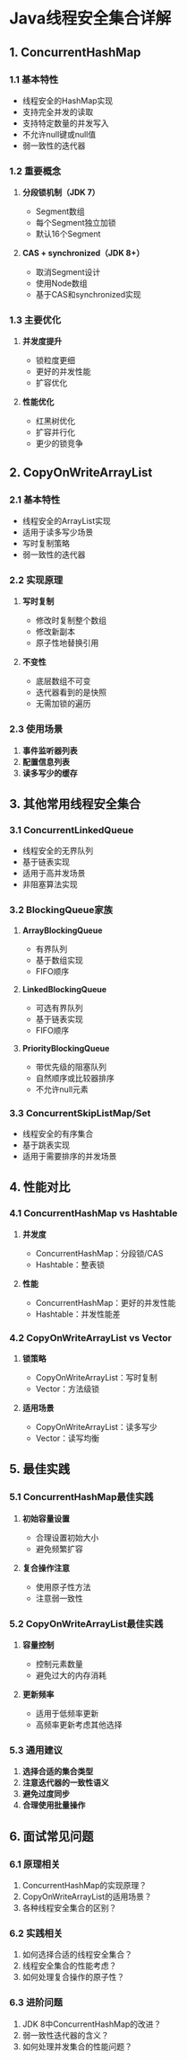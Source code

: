 # Java线程安全集合详解

## 1. ConcurrentHashMap

### 1.1 基本特性
- 线程安全的HashMap实现
- 支持完全并发的读取
- 支持特定数量的并发写入
- 不允许null键或null值
- 弱一致性的迭代器

### 1.2 重要概念
1. **分段锁机制（JDK 7）**
   - Segment数组
   - 每个Segment独立加锁
   - 默认16个Segment

2. **CAS + synchronized（JDK 8+）**
   - 取消Segment设计
   - 使用Node数组
   - 基于CAS和synchronized实现

### 1.3 主要优化
1. **并发度提升**
   - 锁粒度更细
   - 更好的并发性能
   - 扩容优化

2. **性能优化**
   - 红黑树优化
   - 扩容并行化
   - 更少的锁竞争

## 2. CopyOnWriteArrayList

### 2.1 基本特性
- 线程安全的ArrayList实现
- 适用于读多写少场景
- 写时复制策略
- 弱一致性的迭代器

### 2.2 实现原理
1. **写时复制**
   - 修改时复制整个数组
   - 修改新副本
   - 原子性地替换引用

2. **不变性**
   - 底层数组不可变
   - 迭代器看到的是快照
   - 无需加锁的遍历

### 2.3 使用场景
1. **事件监听器列表**
2. **配置信息列表**
3. **读多写少的缓存**

## 3. 其他常用线程安全集合

### 3.1 ConcurrentLinkedQueue
- 线程安全的无界队列
- 基于链表实现
- 适用于高并发场景
- 非阻塞算法实现

### 3.2 BlockingQueue家族
1. **ArrayBlockingQueue**
   - 有界队列
   - 基于数组实现
   - FIFO顺序

2. **LinkedBlockingQueue**
   - 可选有界队列
   - 基于链表实现
   - FIFO顺序

3. **PriorityBlockingQueue**
   - 带优先级的阻塞队列
   - 自然顺序或比较器排序
   - 不允许null元素

### 3.3 ConcurrentSkipListMap/Set
- 线程安全的有序集合
- 基于跳表实现
- 适用于需要排序的并发场景

## 4. 性能对比

### 4.1 ConcurrentHashMap vs Hashtable
1. **并发度**
   - ConcurrentHashMap：分段锁/CAS
   - Hashtable：整表锁

2. **性能**
   - ConcurrentHashMap：更好的并发性能
   - Hashtable：并发性能差

### 4.2 CopyOnWriteArrayList vs Vector
1. **锁策略**
   - CopyOnWriteArrayList：写时复制
   - Vector：方法级锁

2. **适用场景**
   - CopyOnWriteArrayList：读多写少
   - Vector：读写均衡

## 5. 最佳实践

### 5.1 ConcurrentHashMap最佳实践
1. **初始容量设置**
   - 合理设置初始大小
   - 避免频繁扩容

2. **复合操作注意**
   - 使用原子性方法
   - 注意弱一致性

### 5.2 CopyOnWriteArrayList最佳实践
1. **容量控制**
   - 控制元素数量
   - 避免过大的内存消耗

2. **更新频率**
   - 适用于低频率更新
   - 高频率更新考虑其他选择

### 5.3 通用建议
1. **选择合适的集合类型**
2. **注意迭代器的一致性语义**
3. **避免过度同步**
4. **合理使用批量操作**

## 6. 面试常见问题

### 6.1 原理相关
1. ConcurrentHashMap的实现原理？
2. CopyOnWriteArrayList的适用场景？
3. 各种线程安全集合的区别？

### 6.2 实践相关
1. 如何选择合适的线程安全集合？
2. 线程安全集合的性能考虑？
3. 如何处理复合操作的原子性？

### 6.3 进阶问题
1. JDK 8中ConcurrentHashMap的改进？
2. 弱一致性迭代器的含义？
3. 如何处理并发集合的性能问题？

